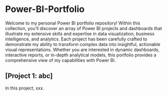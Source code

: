 # Power-BI-Portfolio

Welcome to my personal Power BI portfolio repository! Within this collection, you'll discover an array of Power BI projects and dashboards that illustrate my extensive skills and expertise in data visualization, business intelligence, and analytics. Each project has been carefully crafted to demonstrate my ability to transform complex data into insightful, actionable visual representations. Whether you are interested in dynamic dashboards, interactive reports, or in-depth analytical models, this portfolio provides a comprehensive view of my capabilities with Power BI.

## [Project 1: abc]

In this project, xxx.
